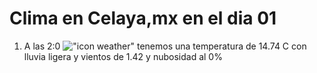 # Clima en Celaya,mx en el dia 01

1. A las 2:0 !["icon weather"](http://openweathermap.org/img/w/10n.png) tenemos una temperatura de 14.74 C con lluvia ligera y  vientos de 1.42 y nubosidad al 0%
